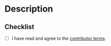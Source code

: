 # Description
<!-- Please describe what your PR does. -->

## Checklist
<!-- Please agree to the terms so that we can incorporate your contribution. -->
- [ ] I have read and agree to the [contributor terms](https://github.com/CLArg-group/argumentative-llms/blob/main/CONTRIBUTING.md).